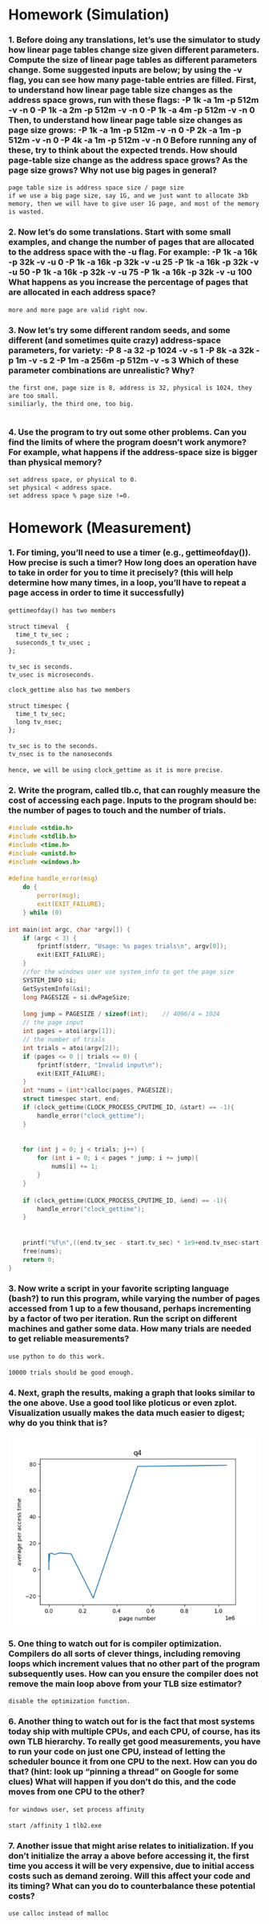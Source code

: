# Homework (Simulation)

### 1.  Before doing any translations, let’s use the simulator to study how linear page tables change size given different parameters. Compute the size of linear page tables as different parameters change. Some suggested inputs are below; by using the -v flag, you can see how many page-table entries are filled. First, to understand how linear page table size changes as the address space grows, run with these flags: -P 1k -a 1m -p 512m -v -n 0 -P 1k -a 2m -p 512m -v -n 0 -P 1k -a 4m -p 512m -v -n 0 Then, to understand how linear page table size changes as page size grows: -P 1k -a 1m -p 512m -v -n 0 -P 2k -a 1m -p 512m -v -n 0 -P 4k -a 1m -p 512m -v -n 0 Before running any of these, try to think about the expected trends. How should page-table size change as the address space grows? As the page size grows? Why not use big pages in general?

```
page table size is address space size / page size  
if we use a big page size, say 1G, and we just want to allocate 3kb memory, then we will have to give user 1G page, and most of the memory is wasted.  
```






### 2.  Now let’s do some translations. Start with some small examples, and change the number of pages that are allocated to the address space with the -u flag. For example: -P 1k -a 16k -p 32k -v -u 0 -P 1k -a 16k -p 32k -v -u 25 -P 1k -a 16k -p 32k -v -u 50 -P 1k -a 16k -p 32k -v -u 75 -P 1k -a 16k -p 32k -v -u 100 What happens as you increase the percentage of pages that are allocated in each address space?
```
more and more page are valid right now. 

```




### 3.   Now let’s try some different random seeds, and some different (and sometimes quite crazy) address-space parameters, for variety: -P 8 -a 32 -p 1024 -v -s 1 -P 8k -a 32k -p 1m -v -s 2 -P 1m -a 256m -p 512m -v -s 3 Which of these parameter combinations are unrealistic? Why?

```
the first one, page size is 8, address is 32, physical is 1024, they are too small.
similiarly, the third one, too big.


```
### 4.  Use the program to try out some other problems. Can you find the limits of where the program doesn’t work anymore? For example, what happens if the address-space size is bigger than physical memory?
```
set address space, or physical to 0.  
set physical < address space. 
set address space % page size !=0.  
```

# Homework (Measurement)

### 1.  For timing, you’ll need to use a timer (e.g., gettimeofday()). How precise is such a timer? How long does an operation have to take in order for you to time it precisely? (this will help determine how many times, in a loop, you’ll have to repeat a page access in order to time it successfully)

```
gettimeofday() has two members

struct timeval  {
  time_t tv_sec ;   
  suseconds_t tv_usec ;   
};

tv_sec is seconds.
tv_usec is microseconds.

```

```
clock_gettime also has two members

struct timespec {
  time_t tv_sec;    
  long tv_nsec;      
};

tv_sec is to the seconds.
tv_nsec is to the nanoseconds

hence, we will be using clock_gettime as it is more precise.

```

### 2.  Write the program, called tlb.c, that can roughly measure the cost of accessing each page. Inputs to the program should be: the number of pages to touch and the number of trials.
```c
#include <stdio.h>  
#include <stdlib.h> 
#include <time.h>   
#include <unistd.h> 
#include <windows.h>

#define handle_error(msg)                                                       \
    do {                                                                        \
        perror(msg);                                                            \
        exit(EXIT_FAILURE);                                                     \
    } while (0)

int main(int argc, char *argv[]) {
    if (argc < 3) {
        fprintf(stderr, "Usage: %s pages trials\n", argv[0]);
        exit(EXIT_FAILURE);
    }
    //for the windows user use system_info to get the page size
    SYSTEM_INFO si;
    GetSystemInfo(&si);
    long PAGESIZE = si.dwPageSize;

    long jump = PAGESIZE / sizeof(int);    // 4096/4 = 1024
    // the page input
    int pages = atoi(argv[1]);
    // the number of trials
    int trials = atoi(argv[2]);
    if (pages <= 0 || trials <= 0) {
        fprintf(stderr, "Invalid input\n");
        exit(EXIT_FAILURE);
    }
    int *nums = (int*)calloc(pages, PAGESIZE);
    struct timespec start, end;
    if (clock_gettime(CLOCK_PROCESS_CPUTIME_ID, &start) == -1){
        handle_error("clock_gettime");
    }
        

    for (int j = 0; j < trials; j++) {
        for (int i = 0; i < pages * jump; i += jump){
            nums[i] += 1;
        }
    }

    if (clock_gettime(CLOCK_PROCESS_CPUTIME_ID, &end) == -1){
        handle_error("clock_gettime");
    }
        

    printf("%f\n",((end.tv_sec - start.tv_sec) * 1e9+end.tv_nsec-start.tv_nsec)/(trials * pages));
    free(nums);
    return 0;
}
```
### 3.  Now write a script in your favorite scripting language (bash?) to run this program, while varying the number of pages accessed from 1 up to a few thousand, perhaps incrementing by a factor of two per iteration. Run the script on different machines and gather some data. How many trials are needed to get reliable measurements?
```
use python to do this work.

10000 trials should be good enough.
```

### 4.  Next, graph the results, making a graph that looks similar to the one above. Use a good tool like ploticus or even zplot. Visualization usually makes the data much easier to digest; why do you think that is?
![q4](https://github.com/huaxing-w/cs5600-computer-system/blob/homework6/q4.png)


### 5.  One thing to watch out for is compiler optimization. Compilers do all sorts of clever things, including removing loops which increment values that no other part of the program subsequently uses. How can you ensure the compiler does not remove the main loop above from your TLB size estimator?
```
disable the optimization function.
```

### 6.  Another thing to watch out for is the fact that most systems today ship with multiple CPUs, and each CPU, of course, has its own TLB hierarchy. To really get good measurements, you have to run your code on just one CPU, instead of letting the scheduler bounce it from one CPU to the next. How can you do that? (hint: look up “pinning a thread” on Google for some clues) What will happen if you don’t do this, and the code moves from one CPU to the other?
```
for windows user, set process affinity

start /affinity 1 tlb2.exe 
```

### 7.  Another issue that might arise relates to initialization. If you don’t initialize the array a above before accessing it, the first time you access it will be very expensive, due to initial access costs such as demand zeroing. Will this affect your code and its timing? What can you do to counterbalance these potential costs?
```
use calloc instead of malloc
```




